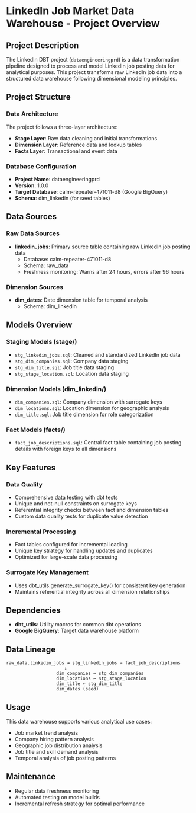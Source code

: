 # LinkedIn Job Market Data Warehouse - Project Overview

## Project Description

The LinkedIn DBT project (`dataengineeringprd`) is a data transformation pipeline designed to process and model LinkedIn job posting data for analytical purposes. This project transforms raw LinkedIn job data into a structured data warehouse following dimensional modeling principles.

## Project Structure

### Data Architecture
The project follows a three-layer architecture:
- **Stage Layer**: Raw data cleaning and initial transformations
- **Dimension Layer**: Reference data and lookup tables
- **Facts Layer**: Transactional and event data

### Database Configuration
- **Project Name**: dataengineeringprd
- **Version**: 1.0.0
- **Target Database**: calm-repeater-471011-d8 (Google BigQuery)
- **Schema**: dim_linkedin (for seed tables)

## Data Sources

### Raw Data Sources
- **linkedin_jobs**: Primary source table containing raw LinkedIn job posting data
  - Database: calm-repeater-471011-d8
  - Schema: raw_data
  - Freshness monitoring: Warns after 24 hours, errors after 96 hours

### Dimension Sources
- **dim_dates**: Date dimension table for temporal analysis
  - Schema: dim_linkedin

## Models Overview

### Staging Models (stage/)
- `stg_linkedin_jobs.sql`: Cleaned and standardized LinkedIn job data
- `stg_dim_companies.sql`: Company data staging
- `stg_dim_title.sql`: Job title data staging
- `stg_stage_location.sql`: Location data staging

### Dimension Models (dim_linkedin/)
- `dim_companies.sql`: Company dimension with surrogate keys
- `dim_locations.sql`: Location dimension for geographic analysis
- `dim_title.sql`: Job title dimension for role categorization

### Fact Models (facts/)
- `fact_job_descriptions.sql`: Central fact table containing job posting details with foreign keys to all dimensions

## Key Features

### Data Quality
- Comprehensive data testing with dbt tests
- Unique and not-null constraints on surrogate keys
- Referential integrity checks between fact and dimension tables
- Custom data quality tests for duplicate value detection

### Incremental Processing
- Fact tables configured for incremental loading
- Unique key strategy for handling updates and duplicates
- Optimized for large-scale data processing

### Surrogate Key Management
- Uses dbt_utils.generate_surrogate_key() for consistent key generation
- Maintains referential integrity across all dimension relationships

## Dependencies
- **dbt_utils**: Utility macros for common dbt operations
- **Google BigQuery**: Target data warehouse platform

## Data Lineage
```
raw_data.linkedin_jobs → stg_linkedin_jobs → fact_job_descriptions
                      ↓
                   dim_companies ← stg_dim_companies
                   dim_locations ← stg_stage_location  
                   dim_title ← stg_dim_title
                   dim_dates (seed)
```

## Usage
This data warehouse supports various analytical use cases:
- Job market trend analysis
- Company hiring pattern analysis
- Geographic job distribution analysis
- Job title and skill demand analysis
- Temporal analysis of job posting patterns

## Maintenance
- Regular data freshness monitoring
- Automated testing on model builds
- Incremental refresh strategy for optimal performance
